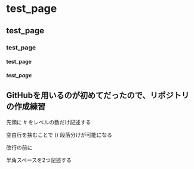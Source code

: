 # test_page
## test_page
### test_page
#### test_page 
##### test_page

## GitHubを用いるのが初めてだったので、リポジトリの作成練習

先頭に # をレベルの数だけ記述する


空白行を挟むことで
()
段落分けが可能になる


改行の前に
  
半角スペースを2つ記述する
